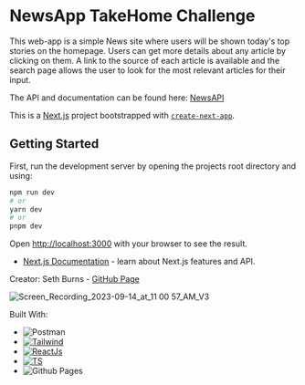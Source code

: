 # NewsApp TakeHome Challenge
This web-app is a simple News site where users will be shown today's top stories on the homepage. Users can get more details about any article by clicking on them. A link to the source of each article is available and the search page allows the user to look for the most relevant articles for their input.

The API and documentation can be found here: [NewsAPI](https://newsapi.org/docs/)

This is a [Next.js](https://nextjs.org/) project bootstrapped with [`create-next-app`](https://github.com/vercel/next.js/tree/canary/packages/create-next-app).

## Getting Started

First, run the development server by opening the projects root directory and using:

```bash
npm run dev
# or
yarn dev
# or
pnpm dev
```

Open [http://localhost:3000](http://localhost:3000) with your browser to see the result.
- [Next.js Documentation](https://nextjs.org/docs) - learn about Next.js features and API.

Creator: Seth Burns - [GitHub Page](https://github.com/SethBurns)

![Screen_Recording_2023-09-14_at_11 00 57_AM_V3](https://github.com/SethBurns/newsapp/assets/123792434/2ad218b3-5f91-45d1-a75e-c1787f21107b)

Built With:
* ![Postman](https://img.shields.io/badge/Postman-FF6C37?style=for-the-badge&logo=postman&logoColor=white)
* [![Tailwind][Tailwind]][Tailwind-url]
* [![ReactJs][ReactJs]][ReactJs-url]
* [![TS][TS]][TS-url]
* ![Github Pages](https://img.shields.io/badge/github%20pages-121013?style=for-the-badge&logo=github&logoColor=white)





<!-- MARKDOWN LINKS & IMAGES -->
<!-- https://www.markdownguide.org/basic-syntax/#reference-style-links -->
[seth-li-url]: https://www.linkedin.com/in/seth-burns-aa339bba/
[ReactJs]: https://img.shields.io/badge/next.js-000000?style=for-the-badge&logo=nextdotjs&logoColor=white
[ReactJs-url]: https://nextjs.org/
[TS]: https://shields.io/badge/TypeScript-3178C6?logo=TypeScript&logoColor=FFF&style=flat-square
[TS-url]: https://www.typescriptlang.org/
[Tailwind]: https://img.shields.io/badge/Tailwind-191970?style=for-the-badge&logo=tailwindcss&logoColor=white
[Tailwind-url]: https://tailwindcss.com/
